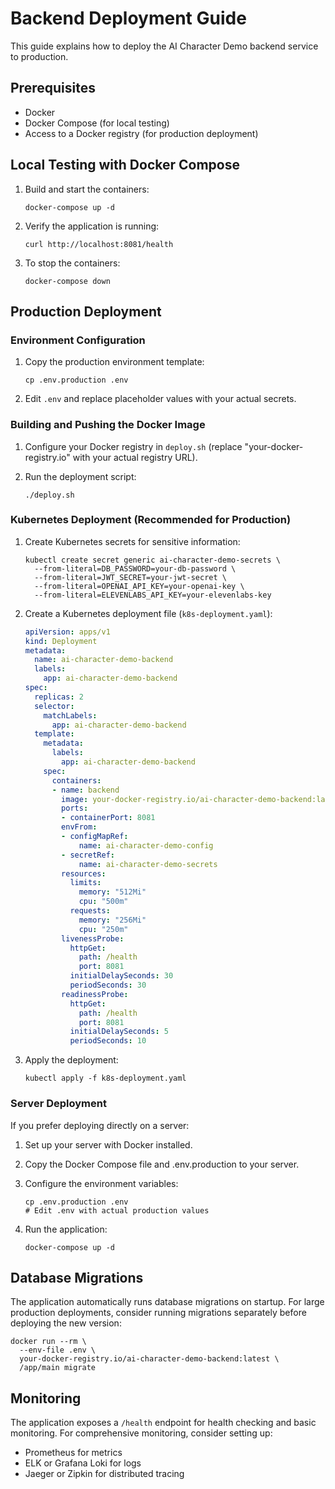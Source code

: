 # Backend Deployment Guide

This guide explains how to deploy the AI Character Demo backend service to production.

## Prerequisites

- Docker
- Docker Compose (for local testing)
- Access to a Docker registry (for production deployment)

## Local Testing with Docker Compose

1. Build and start the containers:
   ```
   docker-compose up -d
   ```

2. Verify the application is running:
   ```
   curl http://localhost:8081/health
   ```

3. To stop the containers:
   ```
   docker-compose down
   ```

## Production Deployment

### Environment Configuration

1. Copy the production environment template:
   ```
   cp .env.production .env
   ```

2. Edit `.env` and replace placeholder values with your actual secrets.

### Building and Pushing the Docker Image

1. Configure your Docker registry in `deploy.sh` (replace "your-docker-registry.io" with your actual registry URL).

2. Run the deployment script:
   ```
   ./deploy.sh
   ```

### Kubernetes Deployment (Recommended for Production)

1. Create Kubernetes secrets for sensitive information:
   ```
   kubectl create secret generic ai-character-demo-secrets \
     --from-literal=DB_PASSWORD=your-db-password \
     --from-literal=JWT_SECRET=your-jwt-secret \
     --from-literal=OPENAI_API_KEY=your-openai-key \
     --from-literal=ELEVENLABS_API_KEY=your-elevenlabs-key
   ```

2. Create a Kubernetes deployment file (`k8s-deployment.yaml`):
   ```yaml
   apiVersion: apps/v1
   kind: Deployment
   metadata:
     name: ai-character-demo-backend
     labels:
       app: ai-character-demo-backend
   spec:
     replicas: 2
     selector:
       matchLabels:
         app: ai-character-demo-backend
     template:
       metadata:
         labels:
           app: ai-character-demo-backend
       spec:
         containers:
         - name: backend
           image: your-docker-registry.io/ai-character-demo-backend:latest
           ports:
           - containerPort: 8081
           envFrom:
           - configMapRef:
               name: ai-character-demo-config
           - secretRef:
               name: ai-character-demo-secrets
           resources:
             limits:
               memory: "512Mi"
               cpu: "500m"
             requests:
               memory: "256Mi"
               cpu: "250m"
           livenessProbe:
             httpGet:
               path: /health
               port: 8081
             initialDelaySeconds: 30
             periodSeconds: 30
           readinessProbe:
             httpGet:
               path: /health
               port: 8081
             initialDelaySeconds: 5
             periodSeconds: 10
   ```

3. Apply the deployment:
   ```
   kubectl apply -f k8s-deployment.yaml
   ```

### Server Deployment

If you prefer deploying directly on a server:

1. Set up your server with Docker installed.

2. Copy the Docker Compose file and .env.production to your server.

3. Configure the environment variables:
   ```
   cp .env.production .env
   # Edit .env with actual production values
   ```

4. Run the application:
   ```
   docker-compose up -d
   ```

## Database Migrations

The application automatically runs database migrations on startup. For large production deployments, consider running migrations separately before deploying the new version:

```
docker run --rm \
  --env-file .env \
  your-docker-registry.io/ai-character-demo-backend:latest \
  /app/main migrate
```

## Monitoring

The application exposes a `/health` endpoint for health checking and basic monitoring. For comprehensive monitoring, consider setting up:

- Prometheus for metrics
- ELK or Grafana Loki for logs
- Jaeger or Zipkin for distributed tracing 